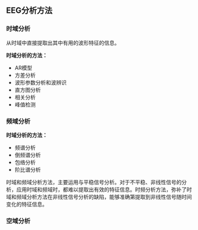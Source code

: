 ## EEG分析方法


### 时域分析
 从时域中直接提取出其中有用的波形特征的信息。

 **时域分析的方法：** 
 - AR模型
 - 方差分析
 - 波形参数分析和波辨识
 - 直方图分析
 - 相关分析
 - 峰值检测



### 频域分析

 **时域分析的方法：** 
 - 频谱分析
 - 倒频谱分析
 - 包络分析
 - 阶比谱分析



时域和频域分析方法，主要运用与平稳信号分析。对于不平稳、非线性信号的分析，应用时域和频域时，都难以提取出有效的特征信息。时频分析方法，弥补了时域和频域分析方法在非线性信号分析的缺陷，能够准确第提取到非线性信号随时间变化的特征信息。

### 空域分析



















